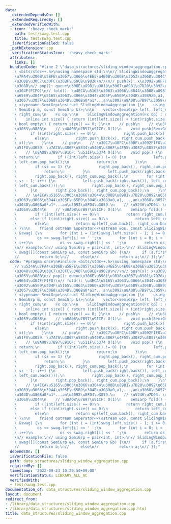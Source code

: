```yaml
---
data:
  _extendedDependsOn: []
  _extendedRequiredBy: []
  _extendedVerifiedWith:
  - icon: ':heavy_check_mark:'
    path: test/swag.test.cpp
    title: test/swag.test.cpp
  _isVerificationFailed: false
  _pathExtension: cpp
  _verificationStatusIcon: ':heavy_check_mark:'
  attributes:
    links: []
  bundledCode: "#line 2 \"data_structures/sliding_window_aggregation.cpp\"\n#include\
    \ <bits/stdc++.h>\nusing namespace std;\n\n// SlidingWindowAggregation\n// \u534A\
    \u7FA4\u306B\u5BFE\u3057\u3066\u4EE5\u4E0B\u306E\u3053\u3068\u304C\u884C\u3048\
    \u308B\u30C7\u30FC\u30BF\u69CB\u9020\n//\n// push(x): x\u3092\u8FFD\u52A0\u3059\
    \u308B\n// pop(): queue\u306E\u8981\u9818\u3067\u8981\u7D20\u3092\u53D6\u308A\u9664\
    \u304F(FIFO)\n// fold(): \u4ECA\u5165\u3063\u3066\u3044\u308B\u8981\u7D20\u3092\
    \u65E9\u304F\u5165\u3063\u3066\u3044\u305F\u65B9\u304B\u3089a0,a1,...,an\u3068\
    \u3057\u305F\u3068\u304D\u306Ba0*a1*...an\u3092\u8A08\u7B97\u3059\u308B.\ntemplate\
    \ <typename SemiGrp>\nstruct SlidingWindowAggregation {\n    using Fx = function<SemiGrp(const\
    \ SemiGrp &, const SemiGrp &)>;\n\n    vector<SemiGrp> left, left_cum, right,\
    \ right_cum;\n    Fx op;\n\n    SlidingWindowAggregation(Fx op) : op(op) {}\n\n\
    \    inline int size() { return (int)left.size() + (int)right.size(); }\n    inline\
    \ bool empty() { return size() == 0; }\n\n    // push\n    // x\u3092\u8FFD\u52A0\
    \u3059\u308B\n    // \u8A08\u7B97\u91CF: O(1)\n    void push(SemiGrp x) {\n  \
    \      if ((int)right.size() == 0)\n            right.push_back(x), right_cum.push_back(x);\n\
    \        else\n            right.push_back(x), right_cum.push_back(op(right_cum.back(),\
    \ x));\n    }\n\n    // pop\n    // \u30C7\u30FC\u30BF\u3092FIFO\u3067\u53D6\u308A\
    \u51FA\u3059. \u7A7A\u306E\u5834\u5408\u306F\u4F55\u3082\u3057\u306A\u3044.\n\
    \    // \u8A08\u7B97\u91CF: \u511F\u5374 O(1)\n    void pop() {\n        if (empty())\
    \ return;\n        if ((int)left.size() != 0) {\n            left.pop_back(),\
    \ left_cum.pop_back();\n            return;\n        }\n\n        int sz = (int)right.size();\n\
    \        if (sz == 1) {\n            right.pop_back(), right_cum.pop_back();\n\
    \            return;\n        }\n        left.push_back(right.back()), left_cum.push_back(right.back());\n\
    \        right.pop_back(), right_cum.pop_back();\n        for (int i = 1; i <\
    \ sz - 1; i++) {\n            left.push_back(right.back()), left_cum.push_back(op(right.back(),\
    \ left_cum.back()));\n            right.pop_back(), right_cum.pop_back();\n  \
    \      }\n        right.pop_back(), right_cum.pop_back();\n    }\n\n    // fold\n\
    \    // \u4ECA\u5165\u3063\u3066\u3044\u308B\u8981\u7D20\u3092\u65E9\u304F\u5165\
    \u3063\u3066\u3044\u305F\u65B9\u304B\u3089a0,a1,...,an\u3068\u3057\u305F\u3068\
    \u304D\u306Ba0*a1*...an\u3092\u8FD4\u3059.\n    // \u5236\u7D04: \u7A7A\u3067\u306F\
    \u306A\u3044\n    // \u8A08\u7B97\u91CF: O(1)\n    SemiGrp fold() {\n        assert(!empty());\n\
    \        if ((int)left.size() == 0)\n            return right_cum.back();\n  \
    \      else if ((int)right.size() == 0)\n            return left_cum.back();\n\
    \        else\n            return op(left_cum.back(), right_cum.back());\n   \
    \ }\n\n    friend ostream &operator<<(ostream &os, const SlidingWindowAggregation<SemiGrp>\
    \ &swag) {\n        for (int i = (int)swag.left.size() - 1; i >= 0; i--)\n   \
    \         os << swag.left[i] << ' ';\n        for (int i = 0; i < (int)swag.right.size();\
    \ i++)\n            os << swag.right[i] << ' ';\n        return os;\n    }\n};\n\
    \n// example:\n// using SemiGrp = pair<int, int>;\n// SlidingWindowAggregation<SemiGrp>\
    \ swag([](const SemiGrp &a, const SemiGrp &b) {\n//     if (a.first < b.first)\n\
    //         return b;\n//     else\n//         return a;\n// });\n"
  code: "#pragma once\n#include <bits/stdc++.h>\nusing namespace std;\n\n// SlidingWindowAggregation\n\
    // \u534A\u7FA4\u306B\u5BFE\u3057\u3066\u4EE5\u4E0B\u306E\u3053\u3068\u304C\u884C\
    \u3048\u308B\u30C7\u30FC\u30BF\u69CB\u9020\n//\n// push(x): x\u3092\u8FFD\u52A0\
    \u3059\u308B\n// pop(): queue\u306E\u8981\u9818\u3067\u8981\u7D20\u3092\u53D6\u308A\
    \u9664\u304F(FIFO)\n// fold(): \u4ECA\u5165\u3063\u3066\u3044\u308B\u8981\u7D20\
    \u3092\u65E9\u304F\u5165\u3063\u3066\u3044\u305F\u65B9\u304B\u3089a0,a1,...,an\u3068\
    \u3057\u305F\u3068\u304D\u306Ba0*a1*...an\u3092\u8A08\u7B97\u3059\u308B.\ntemplate\
    \ <typename SemiGrp>\nstruct SlidingWindowAggregation {\n    using Fx = function<SemiGrp(const\
    \ SemiGrp &, const SemiGrp &)>;\n\n    vector<SemiGrp> left, left_cum, right,\
    \ right_cum;\n    Fx op;\n\n    SlidingWindowAggregation(Fx op) : op(op) {}\n\n\
    \    inline int size() { return (int)left.size() + (int)right.size(); }\n    inline\
    \ bool empty() { return size() == 0; }\n\n    // push\n    // x\u3092\u8FFD\u52A0\
    \u3059\u308B\n    // \u8A08\u7B97\u91CF: O(1)\n    void push(SemiGrp x) {\n  \
    \      if ((int)right.size() == 0)\n            right.push_back(x), right_cum.push_back(x);\n\
    \        else\n            right.push_back(x), right_cum.push_back(op(right_cum.back(),\
    \ x));\n    }\n\n    // pop\n    // \u30C7\u30FC\u30BF\u3092FIFO\u3067\u53D6\u308A\
    \u51FA\u3059. \u7A7A\u306E\u5834\u5408\u306F\u4F55\u3082\u3057\u306A\u3044.\n\
    \    // \u8A08\u7B97\u91CF: \u511F\u5374 O(1)\n    void pop() {\n        if (empty())\
    \ return;\n        if ((int)left.size() != 0) {\n            left.pop_back(),\
    \ left_cum.pop_back();\n            return;\n        }\n\n        int sz = (int)right.size();\n\
    \        if (sz == 1) {\n            right.pop_back(), right_cum.pop_back();\n\
    \            return;\n        }\n        left.push_back(right.back()), left_cum.push_back(right.back());\n\
    \        right.pop_back(), right_cum.pop_back();\n        for (int i = 1; i <\
    \ sz - 1; i++) {\n            left.push_back(right.back()), left_cum.push_back(op(right.back(),\
    \ left_cum.back()));\n            right.pop_back(), right_cum.pop_back();\n  \
    \      }\n        right.pop_back(), right_cum.pop_back();\n    }\n\n    // fold\n\
    \    // \u4ECA\u5165\u3063\u3066\u3044\u308B\u8981\u7D20\u3092\u65E9\u304F\u5165\
    \u3063\u3066\u3044\u305F\u65B9\u304B\u3089a0,a1,...,an\u3068\u3057\u305F\u3068\
    \u304D\u306Ba0*a1*...an\u3092\u8FD4\u3059.\n    // \u5236\u7D04: \u7A7A\u3067\u306F\
    \u306A\u3044\n    // \u8A08\u7B97\u91CF: O(1)\n    SemiGrp fold() {\n        assert(!empty());\n\
    \        if ((int)left.size() == 0)\n            return right_cum.back();\n  \
    \      else if ((int)right.size() == 0)\n            return left_cum.back();\n\
    \        else\n            return op(left_cum.back(), right_cum.back());\n   \
    \ }\n\n    friend ostream &operator<<(ostream &os, const SlidingWindowAggregation<SemiGrp>\
    \ &swag) {\n        for (int i = (int)swag.left.size() - 1; i >= 0; i--)\n   \
    \         os << swag.left[i] << ' ';\n        for (int i = 0; i < (int)swag.right.size();\
    \ i++)\n            os << swag.right[i] << ' ';\n        return os;\n    }\n};\n\
    \n// example:\n// using SemiGrp = pair<int, int>;\n// SlidingWindowAggregation<SemiGrp>\
    \ swag([](const SemiGrp &a, const SemiGrp &b) {\n//     if (a.first < b.first)\n\
    //         return b;\n//     else\n//         return a;\n// });"
  dependsOn: []
  isVerificationFile: false
  path: data_structures/sliding_window_aggregation.cpp
  requiredBy: []
  timestamp: '2022-09-23 10:29:50+09:00'
  verificationStatus: LIBRARY_ALL_AC
  verifiedWith:
  - test/swag.test.cpp
documentation_of: data_structures/sliding_window_aggregation.cpp
layout: document
redirect_from:
- /library/data_structures/sliding_window_aggregation.cpp
- /library/data_structures/sliding_window_aggregation.cpp.html
title: data_structures/sliding_window_aggregation.cpp
---
```

